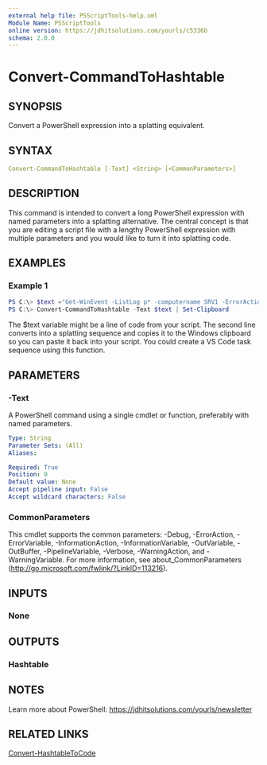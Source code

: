 ```yaml
---
external help file: PSScriptTools-help.xml
Module Name: PSScriptTools
online version: https://jdhitsolutions.com/yourls/c5336b
schema: 2.0.0
---
```


# Convert-CommandToHashtable

## SYNOPSIS

Convert a PowerShell expression into a splatting equivalent.

## SYNTAX

```yaml
Convert-CommandToHashtable [-Text] <String> [<CommonParameters>]
```

## DESCRIPTION

This command is intended to convert a long PowerShell expression with named parameters into a splatting alternative. The central concept is that you are editing a script file with a lengthy PowerShell expression with multiple parameters and you would like to turn it into splatting code.

## EXAMPLES

### Example 1

```powershell
PS C:\> $text ="Get-WinEvent -ListLog p* -computername SRV1 -ErrorAction stop"
PS C:\> Convert-CommandToHashtable -Text $text | Set-Clipboard
```

The $text variable might be a line of code from your script. The second line converts into a splatting sequence and copies it to the Windows clipboard so you can paste it back into your script. You could create a VS Code task sequence using this function.

## PARAMETERS

### -Text

A PowerShell command using a single cmdlet or function, preferably with named parameters.

```yaml
Type: String
Parameter Sets: (All)
Aliases:

Required: True
Position: 0
Default value: None
Accept pipeline input: False
Accept wildcard characters: False
```

### CommonParameters

This cmdlet supports the common parameters: -Debug, -ErrorAction, -ErrorVariable, -InformationAction, -InformationVariable, -OutVariable, -OutBuffer, -PipelineVariable, -Verbose, -WarningAction, and -WarningVariable.
For more information, see about_CommonParameters (http://go.microsoft.com/fwlink/?LinkID=113216).

## INPUTS

### None

## OUTPUTS

### Hashtable

## NOTES

Learn more about PowerShell: https://jdhitsolutions.com/yourls/newsletter

## RELATED LINKS

[Convert-HashtableToCode](Convert-HashtableToCode.md)
